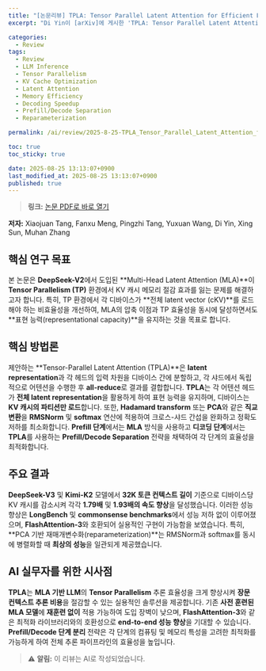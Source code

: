 ```yaml
---
title: "[논문리뷰] TPLA: Tensor Parallel Latent Attention for Efficient Disaggregated Prefill & Decode Inference"
excerpt: "Di Yin이 [arXiv]에 게시한 'TPLA: Tensor Parallel Latent Attention for Efficient Disaggregated Prefill & Decode Inference' 논문에 대한 자세한 리뷰입니다."

categories:
  - Review
tags:
  - Review
  - LLM Inference
  - Tensor Parallelism
  - KV Cache Optimization
  - Latent Attention
  - Memory Efficiency
  - Decoding Speedup
  - Prefill/Decode Separation
  - Reparameterization

permalink: /ai/review/2025-8-25-TPLA_Tensor_Parallel_Latent_Attention_for_Efficient_Disaggregated_Prefill_Decode_Inference/

toc: true
toc_sticky: true

date: 2025-08-25 13:13:07+0900
last_modified_at: 2025-08-25 13:13:07+0900
published: true
---
```

> **링크:** [논문 PDF로 바로 열기](https://arxiv.org/abs/2508.15881)

**저자:** Xiaojuan Tang, Fanxu Meng, Pingzhi Tang, Yuxuan Wang, Di Yin, Xing Sun, Muhan Zhang



## 핵심 연구 목표
본 논문은 **DeepSeek-V2**에서 도입된 **Multi-Head Latent Attention (MLA)**이 **Tensor Parallelism (TP)** 환경에서 KV 캐시 메모리 절감 효과를 잃는 문제를 해결하고자 합니다. 특히, TP 환경에서 각 디바이스가 **전체 latent vector (cKV)**를 로드해야 하는 비효율성을 개선하여, MLA의 압축 이점과 TP 효율성을 동시에 달성하면서도 **표현 능력(representational capacity)**을 유지하는 것을 목표로 합니다.

## 핵심 방법론
제안하는 **Tensor-Parallel Latent Attention (TPLA)**은 **latent representation**과 각 헤드의 입력 차원을 디바이스 간에 분할하고, 각 샤드에서 독립적으로 어텐션을 수행한 후 **all-reduce**로 결과를 결합합니다. **TPLA**는 각 어텐션 헤드가 **전체 latent representation**을 활용하게 하여 표현 능력을 유지하며, 디바이스는 **KV 캐시의 파티션만 로드**합니다. 또한, **Hadamard transform** 또는 **PCA**와 같은 **직교 변환**을 **RMSNorm** 및 **softmax** 연산에 적용하여 크로스-샤드 간섭을 완화하고 정확도 저하를 최소화합니다. **Prefill 단계**에서는 **MLA** 방식을 사용하고 **디코딩 단계**에서는 **TPLA**를 사용하는 **Prefill/Decode Separation** 전략을 채택하여 각 단계의 효율성을 최적화합니다.

## 주요 결과
**DeepSeek-V3** 및 **Kimi-K2** 모델에서 **32K 토큰 컨텍스트 길이** 기준으로 디바이스당 KV 캐시를 감소시켜 각각 **1.79배** 및 **1.93배의 속도 향상**을 달성했습니다. 이러한 성능 향상은 **LongBench** 및 **commonsense benchmarks**에서 성능 저하 없이 이루어졌으며, **FlashAttention-3**와 호환되어 실용적인 구현이 가능함을 보였습니다. 특히, **PCA 기반 재매개변수화(reparameterization)**는 RMSNorm과 softmax를 동시에 병렬화할 때 **최상의 성능**을 일관되게 제공했습니다.

## AI 실무자를 위한 시사점
**TPLA**는 **MLA 기반 LLM**의 **Tensor Parallelism** 추론 효율성을 크게 향상시켜 **장문 컨텍스트 추론 비용**을 절감할 수 있는 실용적인 솔루션을 제공합니다. 기존 **사전 훈련된 MLA 모델**에 **재훈련 없이** 적용 가능하여 도입 장벽이 낮으며, **FlashAttention-3**와 같은 최적화 라이브러리와의 호환성으로 **end-to-end 성능 향상**을 기대할 수 있습니다. **Prefill/Decode 단계 분리** 전략은 각 단계의 컴퓨팅 및 메모리 특성을 고려한 최적화를 가능하게 하여 전체 추론 파이프라인의 효율성을 높입니다.

> ⚠️ **알림:** 이 리뷰는 AI로 작성되었습니다.